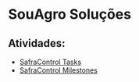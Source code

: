 # SouAgro Soluções

## Atividades:

- [SafraControl Tasks](https://github.com/orgs/souagrosolucoes/projects/5/views/2)
- [SafraControl Milestones](https://github.com/souagrosolucoes/safracontrol/milestones)
